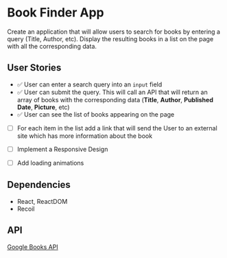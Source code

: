 # Book Finder App

Create an application that will allow users to search for books by entering a query (Title, Author, etc). Display the resulting books in a list on the page with all the corresponding data.

## User Stories

- ✅ User can enter a search query into an `input` field
- ✅ User can submit the query. This will call an API that will return an array of books with the corresponding data (**Title**, **Author**, **Published Date**, **Picture**, etc)
- ✅ User can see the list of books appearing on the page
- [ ] For each item in the list add a link that will send the User to an external site which has more information about the book
- [ ] Implement a Responsive Design
- [ ] Add loading animations


##  Dependencies
- React, ReactDOM
- Recoil

## API

[Google Books API](https://developers.google.com/books/docs/v1/getting_started)